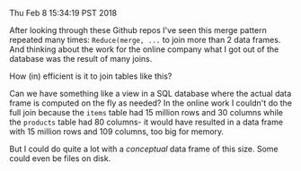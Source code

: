Thu Feb  8 15:34:19 PST 2018

After looking through these Github repos I've seen this merge pattern
repeated many times: `Reduce(merge, ...` to join more than 2 data frames.
And thinking about the work for the online company what I got out of the
database was the result of many joins. 

How (in) efficient is it to join tables like this?

Can we have something like a view in a SQL database where the actual data
frame is computed on the fly as needed? In the online work I couldn't do
the full join because the `items` table had 15 million rows and 30 columns
while the `products` table had 80 columns- it would have resulted in a data
frame with 15 million rows and 109 columns, too big for memory.

But I could do quite a lot with a _conceptual_ data frame of this size.
Some could even be files on disk.
